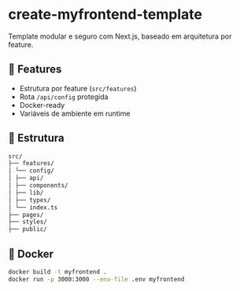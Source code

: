 # create-myfrontend-template

Template modular e seguro com Next.js, baseado em arquitetura por feature.

## 🚀 Features

- Estrutura por feature (`src/features`)
- Rota `/api/config` protegida
- Docker-ready
- Variáveis de ambiente em runtime

## 📁 Estrutura

```txt
src/ 
├── features/ 
│ └── config/ 
│ ├── api/ 
│ ├── components/ 
│ ├── lib/ 
│ ├── types/ 
│ └── index.ts 
├── pages/ 
├── styles/ 
├── public/
```

## 🐳 Docker

```bash
docker build -t myfrontend .
docker run -p 3000:3000 --env-file .env myfrontend
```
